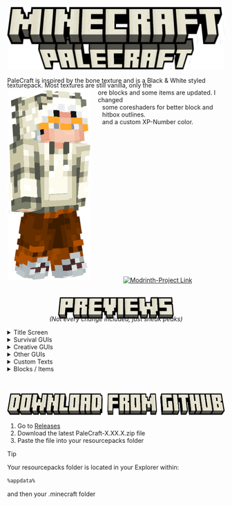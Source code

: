 ![Banner](./display/banner.png)

PaleCraft is inspired by the bone texture and is a Black & White styled<span style="display: inline;"> </span>

<img src="./display/skin_render.png" width="193" height="440" align="left">

<div style="margin-top: -20px">
   texturepack. Most textures are still vanilla, only the
</div>
<div style="margin-left: 210px">
   ore blocks and some items are updated. I changed
</div>
<div style="margin-left: 220px">
    some coreshaders for better block and hitbox outlines.
</div>
<div style="margin-left: 220px; margin-bottom: 350px">
   and a custom XP-Number color.
</div>

<div style="text-align: center;">
    <a href="https://modrinth.com/resourcepack/palecraft" target="_blank" style="display: inline-block; position: relative;">
        <img src="https://i.imgur.com/Wi0gG3J.png" alt="Modrinth-Project Link" style="width: 80px; margin: 0 20px; filter: brightness(100%); transition: filter 0.3s, transform 0.3s;">
        <span style="visibility: hidden; font-size: 14px; font-weight: 600; color: #fff; position: absolute; z-index: 1; bottom: 90%; left: 50%; transform: translateX(-50%); opacity: 0; transition: opacity 0.3s; white-space: normal; line-height: 1.2;">Modrinth</span>
    </a>
    <style>
        a:hover img {
            filter: brightness(140%);
            transform: scale(1.2);
        }
        a:hover span {
            visibility: visible;
            opacity: 1;
        }
    </style>
</div>



<br>
<p align="center">
   <img src="./display/previews.png" width="268" height="50">
</p>

<div style="text-align: center; margin-top: -25px">

   _(Not every change included, just sneak peaks)_
</div>

<details>
   <summary>Title Screen</summary>
   <div style="text-align: center">

   Title Screen
   ![Title Screen](./preview/title_screen.png)

   </div>
</details>
<details>
   <summary>Survival GUIs</summary>
   <div style="text-align: center">

   **Hotbar**
   ![Hotbar](./preview/hotbar.png)
   **Survival Inventory**
   ![Survival Inventory](./preview/survival_inventory.png)

   </div>
</details>
<details>
   <summary>Creative GUIs</summary>
   <div style="text-align: center">

   **Creative Inventory**
   ![Creative Inventory](./preview/creative_inventory.png)

   </div>
</details>
<details>
   <summary>Other GUIs</summary>
   <div style="text-align: center">

   **Crafting Table**
   ![Crafting Table](./preview/crafting_table.png)
   **Chest**
   ![Chest](./preview/chest.png)
   **Shulker Chest**
   ![Shulker Chest](./preview/shulker_chest.png)
   **Enchanting Table**
   ![Enchanting Table](./preview/enchanting_table.png)
   **Beacon**
   ![Beacon](./preview/beacon.png)

   </div>
</details>
<details>
   <summary>Custom Texts</summary>
   <div style="text-align: center">

   **Enchantment Text Sword**
   ![Enchantment Text Sword](./preview/enchantment_icons.png)
   **Enchantment Text Leggings**
   ![Enchantment Text Leggings](./preview/enchantment_icons_2.png)

   </div>
</details>
<details>
   <summary>Blocks / Items</summary>
   <div style="text-align: center">

   **Blocks**
   ![Blocks](./preview/blocks.png)
   **Totem Of Undying**
   ![Totem Inventory](./preview/totem_inventory.png)
   ![Totem First person](./preview/totem_first_person.png)

   </div>
</details>

<br>
<br>
<p align="center">
   <img src="./display/download.png" width="656" height="50">
</p>

1. Go to [Releases](https://github.com/Justifull/PaleCraft/releases/latest)
2. Download the latest PaleCraft-X.XX.X.zip file
3. Paste the file into your resourcepacks folder

> [!TIP]
> Your resourcepacks folder is located in your Explorer within:
>
> ```bash
> %appdata%
> ```
> and then your .minecraft folder
